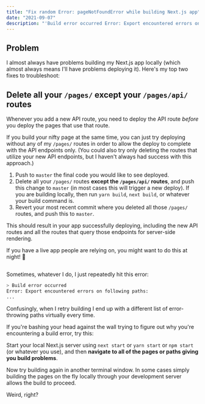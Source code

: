 ```yaml
---
title: "Fix random Error: pageNotFoundError while building Next.js app"
date: "2021-09-07"
description: "'Build error occurred Error: Export encountered errors on following paths' shows different list of paths every time."
---
```


## Problem

I almost always have problems building my Next.js app locally (which almost always means I'll have problems deploying it). Here's my top two fixes to troubleshoot:

## Delete all your `/pages/` except your `/pages/api/` routes

Whenever you add a new API route, you need to deploy the API route *before* you deploy the pages that use that route.

If you build your nifty page at the same time, you can just try deploying without any of my `/pages/` routes in order to allow the deploy to complete with the API endpoints only. (You could also try only deleting the routes that utilize your new API endpoints, but I haven't always had success with this approach.)

1. Push to `master` the final code you would like to see deployed.
2. Delete all your `/pages/` routes **except the `/pages/api/` routes**, and push this change to `master` (in most cases this will trigger a new deploy). If you are building locally, then run `yarn build`, `next build`, or whatever your build command is.
3. Revert your most recent commit where you deleted all those `/pages/` routes, and push this to `master`.

This should result in your app successfully deploying, including the new API routes and all the routes that query those endpoints for server-side rendering.

If you have a live app people are relying on, you might want to do this at night! 🌙

## 

Sometimes, whatever I do, I just repeatedly hit this error:

```bash
> Build error occurred
Error: Export encountered errors on following paths:
...
```

Confusingly, when I retry building I end up with a different list of error-throwing paths virtually every time.

If you're bashing your head against the wall trying to figure out why you're encountering a build error, try this:

Start your local Next.js server using `next start` or `yarn start` or `npm start` (or whatever you use), and then **navigate to all of the pages or paths giving you build problems**. 

Now try building again in another terminal window. In some cases simply building the pages on the fly locally through your development server allows the build to proceed. 

Weird, right?
